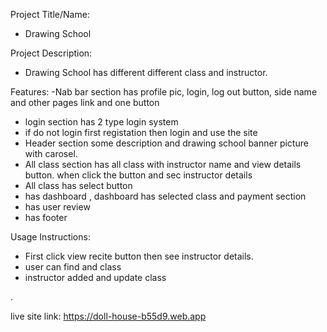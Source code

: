 Project Title/Name:
- Drawing School

Project Description:
- Drawing School has different different class and instructor.

Features:
-Nab bar section has profile pic, login, log out button, side name and other pages link and one button
- login section has 2 type login system 
- if do not login first registation then login and use the site
- Header section some description and drawing school banner picture with carosel.
- All class section has all class with instructor name  and view details button. when click the button and sec instructor details
- All class has select button 
- has dashboard , dashboard has selected class and payment section
- has user review
- has footer

Usage Instructions:
- First click view recite button then see instructor details.
- user can find and  class
- instructor added and update class

.

live site link: https://doll-house-b55d9.web.app